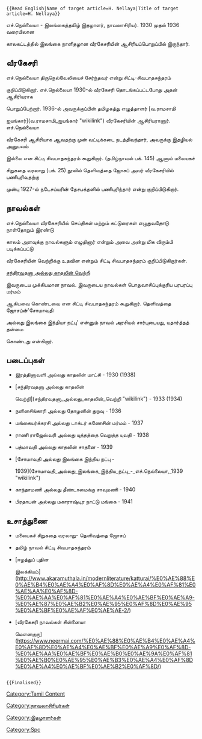 ```{=mediawiki}
{{Read English|Name of target article=H. Nellaya|Title of target article=H. Nellaya}}
```
எச்.நெல்லையா - இலங்கைத்தமிழ் இதழாளர், நாவலாசிரியர். 1930 முதல் 1936 வரையிலான
காலகட்டத்தில் இலங்கை நாளிதழான வீரகேசரியின் ஆசிரியப்பொறுப்பில் இருந்தார்.

## வீரகேசரி

எச்.நெல்லையா திருநெல்வேலியைச் சேர்ந்தவர் என்று சிட்டி-சிவபாதசுந்தரம்
குறிப்பிடுகிறார். எச்.நெல்லையா 1930-ல் வீரகேசரி தொடங்கப்பட்டபோது அதன் ஆசிரியராக
பொறுப்பேற்றார். 1936-ல் அவருக்குப்பின் தமிழகத்து எழுத்தாளர் [வ.ராமசாமி
ஐயங்கார்](வ.ராமசாமி_ஐயங்கார் "wikilink") வீரகேசரியின் ஆசிரியரானார். எச்.நெல்லையா
வீரகேசரி ஆசிரியாக ஆவதற்கு முன் வட்டிக்கடை நடத்திவந்தார், அவருக்கு இதழியல் அனுபவம்
இல்லை என சிட்டி சிவபாதசுந்தரம் கூறுகிறார். (தமிழ்நாவல் பக். 145) ஆனால் மலையகச்
சிறுகதை வரலாறு (பக். 25) நூலில் தெளிவத்தை ஜோசப் அவர் வீரகேசரியில் பணிபுரிவதற்கு
முன்பு 1927-ல் நடேசய்யரின் தேசபக்தனில் பணிபுரிந்தார் என்று குறிப்பிடுகிறார்.

## நாவல்கள்

எச்.நெல்லையா வீரகேசரியில் செய்திகள் மற்றும் கட்டுரைகள் எழுதுவதோடு நாள்தோறும் இரண்டு
காலம் அளவுக்கு நாவல்களும் எழுதினார் என்றும் அவை அன்று மிக விரும்பி படிக்கப்பட்டு
வீரகேசரியின் வெற்றிக்கு உதவின என்றும் சிட்டி சிவபாதசுந்தரம் குறிப்பிடுகிறார்கள்.
[சந்திரவதனா அல்லது காதலின் வெற்றி](சந்திரவதனா_அல்லது_காதலின்_வெற்றி "wikilink")
இவருடைய முக்கியமான நாவல். இவருடைய நாவல்கள் பொதுவாசிப்புக்குரிய பரபரப்பு மர்மம்
ஆகியவை கொண்டவை என சிட்டி சிவபாதசுந்தரம் கூறுகிறார். தெளிவத்தை ஜோசப்ன்'சோமாவதி
அல்லது இலங்கை இந்தியா நட்பு' என்னும் நாவல் அரசியல் சார்புடையது, யதார்த்தத் தன்மை
கொண்டது என்கிறார்.

## படைப்புகள்

-   இரத்தினாவளி அல்லது காதலின் மாட்சி - 1930 (1938)
-   [சந்திரவதனா அல்லது காதலின்
    வெற்றி](சந்திரவதனா_அல்லது_காதலின்_வெற்றி "wikilink") - 1933 (1934)
-   நளினசிங்காரி அல்லது தோழனின் துறவு - 1936
-   மங்கையர்க்கரசி அல்லது டாக்டர் கணேசின் மர்மம் - 1937
-   ராணி ராஜேஸ்வரி அல்லது யுத்தத்தை வெறுத்த யுவதி - 1938
-   பத்மாவதி அல்லது காதலின் சாதனை - 1939
-   [சோமாவதி அல்லது இலங்கை இந்திய நட்பு -
    1939](சோமாவதி_அல்லது_இலங்கை_இந்திய_நட்பு_-_எச்.நெல்லையா,_1939 "wikilink")
-   காந்தாமணி அல்லது தீண்டாமைக்கு சாவுமணி - 1940
-   பிரதாபன் அல்லது மகாராஷ்டிர நாட்டு மங்கை - 1941

## உசாத்துணை

-   மலையகச் சிறுகதை வரலாறு- தெளிவத்தை ஜோசப்
-   தமிழ் நாவல் சிட்டி சிவபாதசுந்தரம்
-   [ஈழத்துப் புதின
    இலக்கியம்](http://www.akaramuthala.in/modernliterature/katturai/%E0%AE%88%E0%AE%B4%E0%AE%A4%E0%AF%8D%E0%AE%A4%E0%AF%81%E0%AE%AA%E0%AF%8D-%E0%AE%AA%E0%AF%81%E0%AE%A4%E0%AE%BF%E0%AE%A9-%E0%AE%87%E0%AE%B2%E0%AE%95%E0%AF%8D%E0%AE%95%E0%AE%BF%E0%AE%AF%E0%AE%AE-2/)
-   [வீரகேசரி நாவல்கள் சின்னையா
    மௌனகுரு](https://www.neermai.com/%E0%AE%88%E0%AE%B4%E0%AE%A4%E0%AF%8D%E0%AE%A4%E0%AE%BF%E0%AE%A9%E0%AF%8D-%E0%AE%AA%E0%AE%BF%E0%AE%B0%E0%AE%9A%E0%AF%81%E0%AE%B0%E0%AE%95%E0%AE%B3%E0%AE%A4%E0%AF%8D%E0%AE%A4%E0%AE%BF%E0%AE%B2%E0%AF%8D/)

```{=mediawiki}
{{Finalised}}
```
[Category:Tamil Content](Category:Tamil_Content "wikilink")
[Category:நாவலாசிரியர்கள்](Category:நாவலாசிரியர்கள் "wikilink")
[Category:இதழாளர்கள்](Category:இதழாளர்கள் "wikilink")
[Category:Spc](Category:Spc "wikilink")
